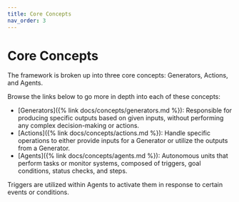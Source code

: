 ```yaml
---
title: Core Concepts
nav_order: 3
---
```

# Core Concepts

The framework is broken up into three core concepts: Generators, Actions, and Agents.

Browse the links below to go more in depth into each of these concepts:

* [Generators]({% link docs/concepts/generators.md %}): Responsible for producing specific outputs based on given inputs, without performing any complex decision-making or actions.
* [Actions]({% link docs/concepts/actions.md %}): Handle specific operations to either provide inputs for a Generator or utilize the outputs from a Generator.
* [Agents]({% link docs/concepts/agents.md %}): Autonomous units that perform tasks or monitor systems, composed of triggers, goal conditions, status checks, and steps.

Triggers are utilized within Agents to activate them in response to certain events or conditions.
